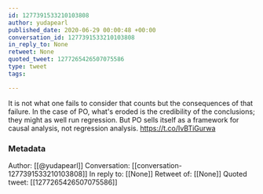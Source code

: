 ```yaml
---
id: 1277391533210103808
author: yudapearl
published_date: 2020-06-29 00:00:48 +00:00
conversation_id: 1277391533210103808
in_reply_to: None
retweet: None
quoted_tweet: 1277265426507075586
type: tweet
tags:

---
```


It is not what one fails to consider that counts but the consequences of that failure. In the case of PO, what's eroded is the credibility of the conclusions; they might as well run regression. But PO sells itself as a framework for causal analysis, not regression analysis. https://t.co/IvBTiGurwa

### Metadata

Author: [[@yudapearl]]
Conversation: [[conversation-1277391533210103808]]
In reply to: [[None]]
Retweet of: [[None]]
Quoted tweet: [[1277265426507075586]]
